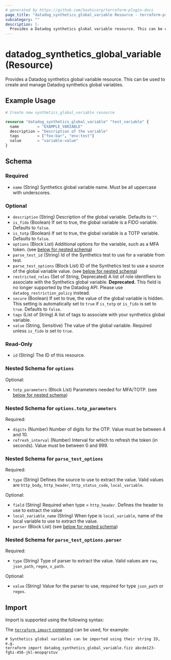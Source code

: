 ```yaml
---
# generated by https://github.com/hashicorp/terraform-plugin-docs
page_title: "datadog_synthetics_global_variable Resource - terraform-provider-datadog"
subcategory: ""
description: |-
  Provides a Datadog synthetics global variable resource. This can be used to create and manage Datadog synthetics global variables.
---
```


# datadog_synthetics_global_variable (Resource)

Provides a Datadog synthetics global variable resource. This can be used to create and manage Datadog synthetics global variables.

## Example Usage

```terraform
# Create new synthetics_global_variable resource

resource "datadog_synthetics_global_variable" "test_variable" {
  name        = "EXAMPLE_VARIABLE"
  description = "Description of the variable"
  tags        = ["foo:bar", "env:test"]
  value       = "variable-value"
}
```

<!-- schema generated by tfplugindocs -->
## Schema

### Required

- `name` (String) Synthetics global variable name. Must be all uppercase with underscores.

### Optional

- `description` (String) Description of the global variable. Defaults to `""`.
- `is_fido` (Boolean) If set to true, the global variable is a FIDO variable. Defaults to `false`.
- `is_totp` (Boolean) If set to true, the global variable is a TOTP variable. Defaults to `false`.
- `options` (Block List) Additional options for the variable, such as a MFA token. (see [below for nested schema](#nestedblock--options))
- `parse_test_id` (String) Id of the Synthetics test to use for a variable from test.
- `parse_test_options` (Block List) ID of the Synthetics test to use a source of the global variable value. (see [below for nested schema](#nestedblock--parse_test_options))
- `restricted_roles` (Set of String, Deprecated) A list of role identifiers to associate with the Synthetics global variable. **Deprecated.** This field is no longer supported by the Datadog API. Please use `datadog_restriction_policy` instead.
- `secure` (Boolean) If set to true, the value of the global variable is hidden. This setting is automatically set to `true` if `is_totp` or `is_fido` is set to `true`. Defaults to `false`.
- `tags` (List of String) A list of tags to associate with your synthetics global variable.
- `value` (String, Sensitive) The value of the global variable. Required unless `is_fido` is set to `true`.

### Read-Only

- `id` (String) The ID of this resource.

<a id="nestedblock--options"></a>
### Nested Schema for `options`

Optional:

- `totp_parameters` (Block List) Parameters needed for MFA/TOTP. (see [below for nested schema](#nestedblock--options--totp_parameters))

<a id="nestedblock--options--totp_parameters"></a>
### Nested Schema for `options.totp_parameters`

Required:

- `digits` (Number) Number of digits for the OTP. Value must be between 4 and 10.
- `refresh_interval` (Number) Interval for which to refresh the token (in seconds). Value must be between 0 and 999.



<a id="nestedblock--parse_test_options"></a>
### Nested Schema for `parse_test_options`

Required:

- `type` (String) Defines the source to use to extract the value. Valid values are `http_body`, `http_header`, `http_status_code`, `local_variable`.

Optional:

- `field` (String) Required when type = `http_header`. Defines the header to use to extract the value
- `local_variable_name` (String) When type is `local_variable`, name of the local variable to use to extract the value.
- `parser` (Block List) (see [below for nested schema](#nestedblock--parse_test_options--parser))

<a id="nestedblock--parse_test_options--parser"></a>
### Nested Schema for `parse_test_options.parser`

Required:

- `type` (String) Type of parser to extract the value. Valid values are `raw`, `json_path`, `regex`, `x_path`.

Optional:

- `value` (String) Value for the parser to use, required for type `json_path` or `regex`.

## Import

Import is supported using the following syntax:

The [`terraform import` command](https://developer.hashicorp.com/terraform/cli/commands/import) can be used, for example:

```shell
# Synthetics global variables can be imported using their string ID, e.g.
terraform import datadog_synthetics_global_variable.fizz abcde123-fghi-456-jkl-mnopqrstuv
```
